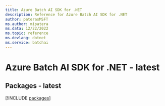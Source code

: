 ```yaml
---
title: Azure Batch AI SDK for .NET
description: Reference for Azure Batch AI SDK for .NET
author: paterasMSFT
ms.author: mipatera
ms.data: 12/22/2022
ms.topic: reference
ms.devlang: dotnet
ms.service: batchai
---
```

# Azure Batch AI SDK for .NET - latest
## Packages - latest
[!INCLUDE [packages](batch-ai-index.md)]